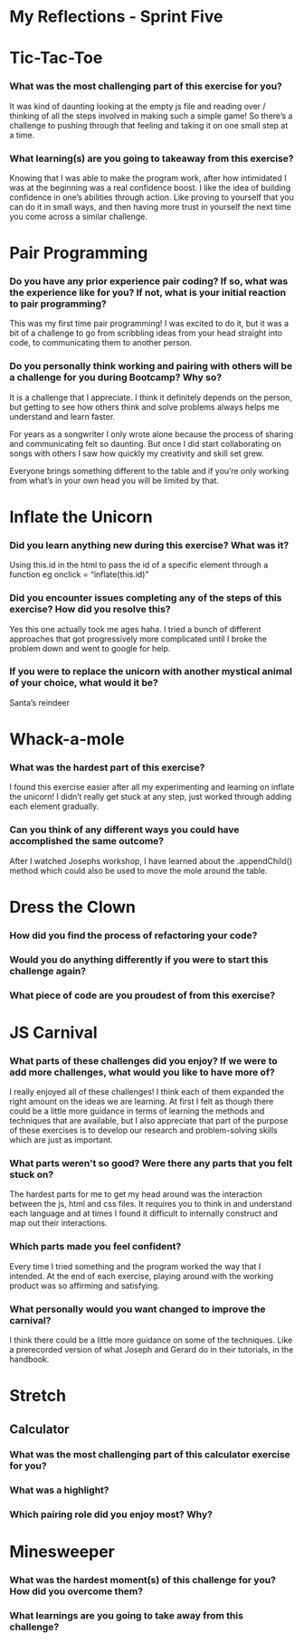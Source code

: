 # My Reflections - Sprint Five 


# Tic-Tac-Toe

### What was the most challenging part of this exercise for you?

It was kind of daunting looking at the empty js file and reading over / thinking of all the steps involved in making such a simple game! So there’s a challenge to pushing through that feeling and taking it on one small step at a time.

### What learning(s) are you going to takeaway from this exercise?
Knowing that I was able to make the program work, after how intimidated I was at the beginning was a real confidence boost. I like the idea of building confidence in one’s abilities through action. Like proving to yourself that you can do it in small ways, and then having more trust in yourself the next time you come across a similar challenge.


# Pair Programming

### Do you have any prior experience pair coding? If so, what was the experience like for you? If not, what is your initial reaction to pair programming?

This was my first time pair programming! I was excited to do it, but it was a bit of a challenge to go from scribbling ideas from your head straight into code, to communicating them to another person.



### Do you personally think working and pairing with others will be a challenge for you during Bootcamp? Why so?


It is a challenge that I appreciate. I think it definitely depends on the person, but getting to see how others think and solve problems always helps me understand and learn faster.

For years as a songwriter I only wrote alone because the process of sharing and communicating felt so daunting. But once I did start collaborating on songs with others I saw how quickly my creativity and skill set grew.

Everyone brings something different to the table and if you’re only working from what’s in your own head you will be limited by that.

# Inflate the Unicorn

### Did you learn anything new during this exercise? What was it?

Using this.id in the html to pass the id of a specific element through a function eg onclick = “inflate(this.id)”


### Did you encounter issues completing any of the steps of this exercise? How did you resolve this?

Yes this one actually took me ages haha. I tried a bunch of different approaches that got progressively more complicated until I broke the problem down and went to google for help. 



### If you were to replace the unicorn with another mystical animal of your choice, what would it be?

 Santa’s reindeer


# Whack-a-mole

### What was the hardest part of this exercise?

I found this exercise easier after all my experimenting and learning on inflate the unicorn! I didn’t really get stuck at any step, just worked through adding each element gradually.



### Can you think of any different ways you could have accomplished the same outcome?


After I watched Josephs workshop, I have learned about the .appendChild() method which could also be used to move the mole around the table.

# Dress the Clown

### How did you find the process of refactoring your code?




### Would you do anything differently if you were to start this challenge again?




### What piece of code are you proudest of from this exercise?




# JS Carnival

### What parts of these challenges did you enjoy? If we were to add more challenges, what would you like to have more of?


I really enjoyed all of these challenges! I think each of them expanded the right amount on the ideas we are learning. At first I felt as though there could be a little more guidance in terms of learning the methods and techniques that are available, but I also appreciate that part of the purpose of these exercises is to develop our research and problem-solving skills which are just as important.

### What parts weren't so good? Were there any parts that you felt stuck on?

 The hardest parts for me to get my head around was the interaction between the js, html and css files. It requires you to think in and understand each language and at times I found it difficult to internally construct and map out their interactions.


### Which parts made you feel confident?


 Every time I tried something and the program worked the way that I intended. At the end of each exercise, playing around with the working product was so affirming and satisfying.

### What personally would you want changed to improve the carnival?

I think there could be a little more guidance on some of the techniques. Like a prerecorded version of what Joseph and Gerard do in their tutorials, in the handbook.
# Stretch


## Calculator

### What was the most challenging part of this calculator exercise for you?



### What was a highlight?



### Which pairing role did you enjoy most? Why?



# Minesweeper

### What was the hardest moment(s) of this challenge for you? How did you overcome them?



### What learnings are you going to take away from this challenge?


